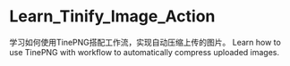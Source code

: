 # Learn_Tinify_Image_Action
学习如何使用TinePNG搭配工作流，实现自动压缩上传的图片。 Learn how to use TinePNG with workflow to automatically compress uploaded images.
